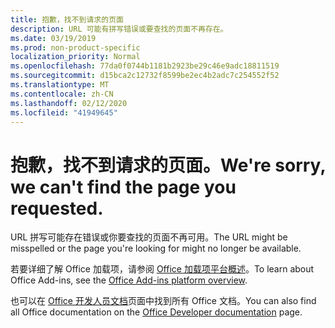 ```yaml
---
title: 抱歉，找不到请求的页面
description: URL 可能有拼写错误或要查找的页面不再存在。
ms.date: 03/19/2019
ms.prod: non-product-specific
localization_priority: Normal
ms.openlocfilehash: 77da0f0744b1181b2923be29c46e9adc18811519
ms.sourcegitcommit: d15bca2c12732f8599be2ec4b2adc7c254552f52
ms.translationtype: MT
ms.contentlocale: zh-CN
ms.lasthandoff: 02/12/2020
ms.locfileid: "41949645"
---
```

# <a name="were-sorry-we-cant-find-the-page-you-requested"></a><span data-ttu-id="b6603-103">抱歉，找不到请求的页面。</span><span class="sxs-lookup"><span data-stu-id="b6603-103">We're sorry, we can't find the page you requested.</span></span>

<span data-ttu-id="b6603-104">URL 拼写可能存在错误或你要查找的页面不再可用。</span><span class="sxs-lookup"><span data-stu-id="b6603-104">The URL might be misspelled or the page you're looking for might no longer be available.</span></span>  

<span data-ttu-id="b6603-105">若要详细了解 Office 加载项，请参阅 [Office 加载项平台概述](/office/dev/add-ins/overview/office-add-ins)。</span><span class="sxs-lookup"><span data-stu-id="b6603-105">To learn about Office Add-ins, see the [Office Add-ins platform overview](/office/dev/add-ins/overview/office-add-ins).</span></span>

<span data-ttu-id="b6603-106">也可以在 [Office 开发人员文档](https://developer.microsoft.com/office/docs)页面中找到所有 Office 文档。</span><span class="sxs-lookup"><span data-stu-id="b6603-106">You can also find all Office documentation on the [Office Developer documentation](https://developer.microsoft.com/office/docs) page.</span></span>
